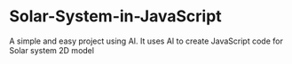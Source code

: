 # Solar-System-in-JavaScript
A simple and easy project using AI. It uses AI to create JavaScript code for Solar system 2D model
